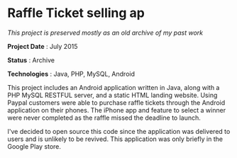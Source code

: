 # Raffle Ticket selling ap

*This project is preserved mostly as an old archive of my past work*

**Project Date**
: July 2015

**Status**
: Archive

**Technologies**
: Java, PHP, MySQL, Android

This project includes an Android application written in Java, along with a PHP MySQL RESTFUL server, and a static HTML landing website. Using Paypal customers were able to purchase raffle tickets through the Android application on their phones. The iPhone app and feature to select a winner were never completed as the raffle missed the deadline to launch.

I've decided to open source this code since the application was delivered to users and is unlikely to be revived. This application was only briefly in the Google Play store.
